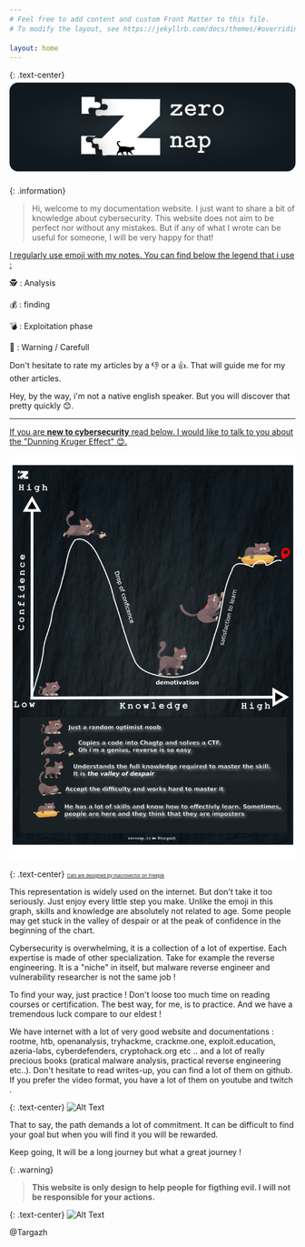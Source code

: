 ```yaml
---
# Feel free to add content and custom Front Matter to this file.
# To modify the layout, see https://jekyllrb.com/docs/themes/#overriding-theme-defaults

layout: home
---
```

{: .text-center}
![Alt Text](/attachements/banner.png)

{: .information}
> Hi, welcome to my documentation website. I just want to share a bit of knowledge about cybersecurity. This website does not aim to be perfect nor without any mistakes. But if any of what I wrote can be useful for someone, I will be very happy for that! 

<ins>I regularly use emoji with my notes. You can find below the legend that i use : <ins>

🕵️ : Analysis

💰 : finding

💣 : Exploitation phase

🚧 : Warning / Carefull

Don't hesitate to rate my articles by a 👎 or a 👍. That will guide me for my other articles. 

Hey, by the way, i'm not a native english speaker. But you will discover that pretty quickly 😊.

___

<ins>If you are __new to cybersecurity__ read below. I would like to talk to you about the "Dunning Kruger Effect"<ins> 😊.


![Image](/attachements/dunning_kruger_effect.png)

{: .text-center}
<a style="font-size: 8px;" href="https://www.freepik.com/free-vector/pets-growth-stages-set-isolated-icons-cartoon-characters-cat-dog-different-age-vector-illustration_26763266.htm#fromView=search&page=1&position=36&uuid=4e4705c1-3908-472c-8fa3-9e5ee4a466e8&query=cat+stages">Cats are designed by macrovector on Freepik</a>

This representation is widely used on the internet. But don't take it too seriously. Just enjoy every little step you make. Unlike the emoji in this graph, skills and knowledge are absolutely not related to age. Some people may get stuck in the valley of despair or at the peak of confidence in the beginning of the chart.

Cybersecurity is overwhelming, it is a collection of a lot of expertise. Each expertise is made of other specialization. Take for example the reverse engineering. It is a "niche" in itself, but malware reverse engineer and vulnerability researcher is not the same job !

To find your way, just practice ! Don't loose too much time on reading courses or certification. The best way, for me, is to practice. And we have a tremendous luck compare to our eldest ! 

We have internet with a lot of very good website and documentations : rootme, htb, openanalysis, tryhackme, crackme.one, exploit.education, azeria-labs, cyberdefenders, cryptohack.org etc .. and a lot of really precious books (pratical malware analysis, practical reverse engineering etc..). Don't hesitate to read writes-up, you can find a lot of them on github. If you prefer the video format, you have a lot of them on youtube and twitch .

{: .text-center}
![Alt Text](https://media4.giphy.com/media/v1.Y2lkPTc5MGI3NjExdW81YnF1MTQxb3d2N3doeGl0ODVtYnpiNHRoc3FqbDF4aWpiMzQ0eiZlcD12MV9pbnRlcm5hbF9naWZfYnlfaWQmY3Q9Zw/6UFgdU9hirj1pAOJyN/giphy.gif)

That to say, the path demands a lot of commitment. It can be difficult to find your goal but when you will find it you will be rewarded. 

Keep going, It will be a long journey but what a great journey !

{: .warning}
>**This website is only design to help people for figthing evil. I will not be responsible for your actions.** 

{: .text-center}
![Alt Text](https://media.giphy.com/media/mwqZDaM3PkWc0/giphy.gif?cid=ecf05e47q8fiva77ft72pu7whia38kt7g6135bwgovsap7uh&ep=v1_gifs_related&rid=giphy.gif&ct=g)


@Targazh


<script src="https://giscus.app/client.js"
        data-repo="tabby0/website_comments"
        data-repo-id="R_kgDON6g6Ng"
        data-category="General"
        data-category-id="DIC_kwDON6g6Ns4CnBRk"
        data-mapping="pathname"
        data-strict="0"
        data-reactions-enabled="1"
        data-emit-metadata="0"
        data-input-position="bottom"
        data-theme="dark"
        data-lang="en"
        crossorigin="anonymous"
        async>
</script>